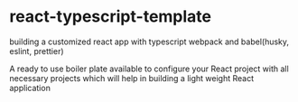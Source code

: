 # react-typescript-template
building a customized react app with typescript webpack and babel(husky, eslint, prettier)


A ready to use boiler plate available to configure your React project with all necessary projects which will help in building a light weight React application
